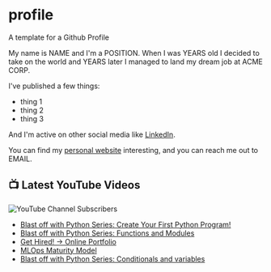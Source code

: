 # profile
A template for a Github Profile

My name is NAME and I'm a POSITION. When I was YEARS old I decided to take on the world and YEARS later I managed to land my dream job at ACME CORP.

I've published a few things:

* thing 1
* thing 2
* thing 3

And I'm active on other social media like [LinkedIn](https://www.linkedin.com/in/NICKNAME).

You can find my [personal website](https://example.com) interesting, and you can reach me out to EMAIL.


## 📺 Latest YouTube Videos

![YouTube Channel Subscribers](https://img.shields.io/youtube/channel/subscribers/UCt56bfntHoZFI60G5NIiTww?label=YouTube%20Subscribers&style=social)

<!-- YOUTUBE-VIDEOS-LIST:START -->
- [Blast off with Python Series: Create Your First Python Program!](https://www.youtube.com/watch?v=opuNrvMRNSw)
- [Blast off with Python Series: Functions and Modules](https://www.youtube.com/watch?v=4NMm9frfdQQ)
- [Get Hired! → Online Portfolio](https://www.youtube.com/watch?v=lz6ScLnZpW0)
- [MLOps Maturity Model](https://www.youtube.com/watch?v=0TUct3EvGd8)
- [Blast off with Python Series: Conditionals and variables](https://www.youtube.com/watch?v=1cIMLGUsYvA)
<!-- YOUTUBE-VIDEOS-LIST:END -->
